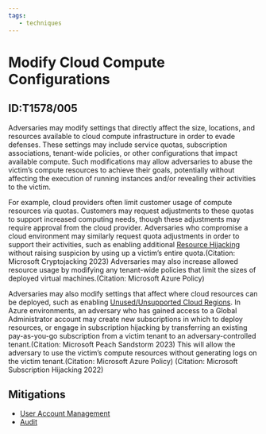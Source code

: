 ```yaml
---
tags:
   - techniques
---
```

# Modify Cloud Compute Configurations
## ID:T1578/005
Adversaries may modify settings that directly affect the size, locations, and resources available to cloud compute infrastructure in order to evade defenses. These settings may include service quotas, subscription associations, tenant-wide policies, or other configurations that impact available compute. Such modifications may allow adversaries to abuse the victim’s compute resources to achieve their goals, potentially without affecting the execution of running instances and/or revealing their activities to the victim.

For example, cloud providers often limit customer usage of compute resources via quotas. Customers may request adjustments to these quotas to support increased computing needs, though these adjustments may require approval from the cloud provider. Adversaries who compromise a cloud environment may similarly request quota adjustments in order to support their activities, such as enabling additional [Resource Hijacking](/mitre/techniques/T1496) without raising suspicion by using up a victim’s entire quota.(Citation: Microsoft Cryptojacking 2023) Adversaries may also increase allowed resource usage by modifying any tenant-wide policies that limit the sizes of deployed virtual machines.(Citation: Microsoft Azure Policy)

Adversaries may also modify settings that affect where cloud resources can be deployed, such as enabling [Unused/Unsupported Cloud Regions](/mitre/techniques/T1535). In Azure environments, an adversary who has gained access to a Global Administrator account may create new subscriptions in which to deploy resources, or engage in subscription hijacking by transferring an existing pay-as-you-go subscription from a victim tenant to an adversary-controlled tenant.(Citation: Microsoft Peach Sandstorm 2023) This will allow the adversary to use the victim’s compute resources without generating logs on the victim tenant.(Citation: Microsoft Azure Policy) (Citation: Microsoft Subscription Hijacking 2022)
## Mitigations
* [User Account Management](/mitre/mitigations/M1018)
* [Audit](/mitre/mitigations/M1047)
